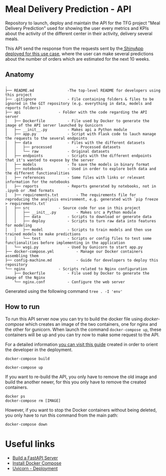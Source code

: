 # Meal Delivery Prediction - API

Repository to launch, deploy and maintain the API for the TFG project "Meal Delivery Prediction" used for showing the user every metrics and KPIs about the activity of the different center in their activity, delivery several meals. 

This API send the response from the requests sent by the[ ShinyApp deployed for this use case](https://github.com/sergiobemar/tfg-sb-meal-delivery-prediction), where the user can make several predictions about the number of orders which are estimated for the next 10 weeks.

## Anatomy

```
.
├── README.md				-The top-level README for developers using this project
├── .gitignore				- File containing folders & files to be ignored in the GIT repository (e.g. everything in data, models and reports folders)
├── api					- Folder with the code regarding the API server
│   ├── Dockerfile			- File used by Docker to generate the image of the API server launched by Gunicorn
│   ├── __init__.py			- Makes api a Python module
│   ├── app.py				- Script with Flask code to lauch manage the requests to the several endpoints
│   ├── data				- Files with the different datasets
│   │   ├── processed			- Processed datasets
│   │   └── raw				- Original datasets
│   ├── endpoints			- Scripts with the different endpoints that it's wanted to expose by the server
│   ├── models				- To save the models in binary format
│   ├── notebooks			- Used in order to explore both data and the different functionalities
│   ├── references			- Some files with links or relevant information for the notebooks
│   ├── reports				- Reports generated by notebooks, not in .ipynb or .Rmd formats
│   ├── requirements.txt		- The requirements file for reproducing the analysis environment, e.g. generated with `pip freeze > requirements.txt`
│   ├── src				- Source code for use in this project
│   │   ├── __init__.py			- Makes src a Python module
│   │   ├── data			- Scripts to download or generate data
│   │   ├── deploy			- Scripts to turn raw data into features for modeling
│   │   ├── model			- Scripts to train models and then use trained models to make predictions
│   │   └── test			- Scripts or config files to test some functionalities before implementing in the application
│   └── wsgi.py				- Used by Gunicorn to start app.py
├── docker-compose.yml			- Manage our Docker containers assembling them
├── config-machine.md			- Guide for developers to deploy this repository
└── nginx				- Scripts related to Nginx configuration
    ├── Dockerfile			- File used by Docker to generate the image of the Nginx 
    └── nginx.conf			- Configure the web server
```

Generated using the following command ```tree . -I 'env'```

## How to run

To run this API server now you can try to build the docker file using *docker-compose* which creates an image of the two containers, one for nginx and the other for gunicorn. When launch the command ```docker-compose up```, these containers will be up and you can try now to make some request to the API.

For a detailed information [you can visit this guide](https://github.com/sergiobemar/tfg-sb-meal-delivery-prediction-api/blob/master/config-machine.md) created in order to orient the developer in the deployment.

```
docker-compose build

docker-compose up
```

If you want to re-build the API, you only have to remove the old image and build the another newer, for this you only have to remove the created containers.

```
docker ps
docker-compose rm [IMAGE]
```

However, if you want to stop the Docker containers without being deleted, you only have to run this command from the main path:

```
docker-compose down
```

# Useful links
+ [Build a FastAPI Server](https://python-gino.org/docs/en/master/tutorials/fastapi.html)
+ [Install Docker Compose](https://docs.docker.com/compose/install/)
+ [Uvicorn - Deployment](https://www.uvicorn.org/deployment/#running-programmatically)